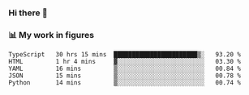 ### Hi there 👋

### 📊 My work in figures

<!--START_SECTION:waka-->
```text
TypeScript   30 hrs 15 mins  ███████████████████████▒░   93.20 % 
HTML         1 hr 4 mins     ▓░░░░░░░░░░░░░░░░░░░░░░░░   03.30 % 
YAML         16 mins         ▒░░░░░░░░░░░░░░░░░░░░░░░░   00.84 % 
JSON         15 mins         ▒░░░░░░░░░░░░░░░░░░░░░░░░   00.78 % 
Python       14 mins         ▒░░░░░░░░░░░░░░░░░░░░░░░░   00.74 % 
```
<!--END_SECTION:waka-->
